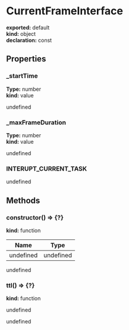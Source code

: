 # CurrentFrameInterface      
  
**exported:** default      
**kind:** object      
**declaration:** const      
## Properties      
  
### _startTime        
  
**Type:** number        
**kind:** value        
  
undefined        
  
### _maxFrameDuration        
  
**Type:** number        
**kind:** value        
  
undefined        
  
### INTERUPT_CURRENT_TASK        
  
  
undefined        
  
## Methods      
  
### constructor() => {?}        
  
**kind:** function        
  
| Name | Type |          
|------|------|          
| undefined | undefined |        
  
undefined        
  
  
### ttl() => {?}        
  
**kind:** function        
  
undefined        
  
  
undefined      
